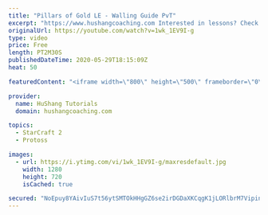 ```yaml
---
title: "Pillars of Gold LE - Walling Guide PvT"
excerpt: "https://www.hushangcoaching.com Interested in lessons? Check out the website for more information ------------------------------------------------------------------------------------------------------- Want to support HuShang Tutorials directly? Patreon is a website where you can contribute a monthly"
originalUrl: https://youtube.com/watch?v=1wk_1EV9I-g
type: video
price: Free
length: PT2M30S
publishedDateTime: 2020-05-29T18:15:09Z
heat: 50

featuredContent: "<iframe width=\"800\" height=\"500\" frameborder=\"0\" src=\"https://www.youtube.com/embed/1wk_1EV9I-g\" allow=\"accelerometer; autoplay; encrypted-media; gyroscope; picture-in-picture\" allowfullscreen></iframe>"

provider:
  name: HuShang Tutorials
  domain: hushangcoaching.com

topics:
  - StarCraft 2
  - Protoss

images:
  - url: https://i.ytimg.com/vi/1wk_1EV9I-g/maxresdefault.jpg
    width: 1280
    height: 720
    isCached: true

secured: "NoEpuy8YAivIuS7t56ytSMTOkHHgGZ6se2irDGDaXKCqgK1jLORlbrM7Vipin3DO2lCMtkotUvLh4Dy/XX1V+hGTSw87Cid7t9eR4MNLzjlSUk/uoWSr26BizqQvlQ9KSTkudmkBS/2824zTuEsbeGDxLDVDFBx8TKmg2Wazo4//urOTGZ0YT1tBWxkP6LUCZTub898vdAsj5lEScQEczYMcqrbN9+gfE2aD7FY2EIdX+khldDRcJlf2DLSfafGGKZKo6SRJ+NObhPk1aYtYcabiaV+AM+t+CgtwuFGaG02SPTPls5vZsac5zemXLoKvdXRsxqG7rx1h1CoPf9tnlV7RUgeJ7kWpVJFpvuH896qcHdNXtCYf192jLkMgXR/ZLuzsQTDiI/kvGQw+G/a6NSHb+3SJrPPVz9UHdzG+INY=;UlWI5V0H2UDp8YxDDqnJRw=="
---
```


